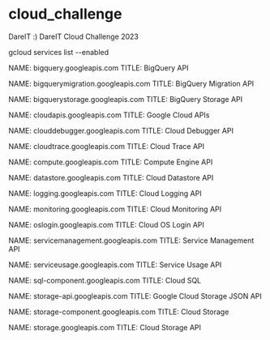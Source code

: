 # cloud_challenge
DareIT
:)
DareIT Cloud Challenge 2023

gcloud services list --enabled

NAME: bigquery.googleapis.com
TITLE: BigQuery API

NAME: bigquerymigration.googleapis.com
TITLE: BigQuery Migration API

NAME: bigquerystorage.googleapis.com
TITLE: BigQuery Storage API

NAME: cloudapis.googleapis.com
TITLE: Google Cloud APIs

NAME: clouddebugger.googleapis.com
TITLE: Cloud Debugger API

NAME: cloudtrace.googleapis.com
TITLE: Cloud Trace API

NAME: compute.googleapis.com
TITLE: Compute Engine API

NAME: datastore.googleapis.com
TITLE: Cloud Datastore API

NAME: logging.googleapis.com
TITLE: Cloud Logging API

NAME: monitoring.googleapis.com
TITLE: Cloud Monitoring API

NAME: oslogin.googleapis.com
TITLE: Cloud OS Login API

NAME: servicemanagement.googleapis.com
TITLE: Service Management API

NAME: serviceusage.googleapis.com
TITLE: Service Usage API

NAME: sql-component.googleapis.com
TITLE: Cloud SQL

NAME: storage-api.googleapis.com
TITLE: Google Cloud Storage JSON API

NAME: storage-component.googleapis.com
TITLE: Cloud Storage

NAME: storage.googleapis.com
TITLE: Cloud Storage API